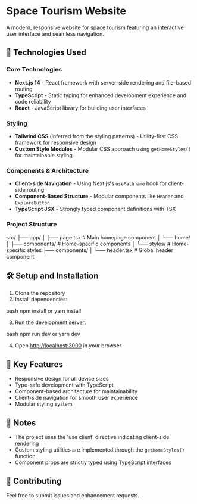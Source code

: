  # Space Tourism Website

A modern, responsive website for space tourism featuring an interactive user interface and seamless navigation.

## 🚀 Technologies Used

### Core Technologies
- **Next.js 14** - React framework with server-side rendering and file-based routing
- **TypeScript** - Static typing for enhanced development experience and code reliability
- **React** - JavaScript library for building user interfaces

### Styling
- **Tailwind CSS** (inferred from the styling patterns) - Utility-first CSS framework for responsive design
- **Custom Style Modules** - Modular CSS approach using `getHomeStyles()` for maintainable styling

### Components & Architecture
- **Client-side Navigation** - Using Next.js's `usePathname` hook for client-side routing
- **Component-Based Structure** - Modular components like `Header` and `ExploreButton`
- **TypeScript JSX** - Strongly typed component definitions with TSX

### Project Structure

src/
├── app/
│ ├── page.tsx # Main homepage component
│ └── home/
│ ├── components/ # Home-specific components
│ └── styles/ # Home-specific styles
├── components/
│ └── header.tsx # Global header component

## 🛠️ Setup and Installation

1. Clone the repository
2. Install dependencies:

bash
npm install
or
yarn install

3. Run the development server:

bash
npm run dev
or
yarn dev

4. Open [http://localhost:3000](http://localhost:3000) in your browser

## 🔑 Key Features

- Responsive design for all device sizes
- Type-safe development with TypeScript
- Component-based architecture for maintainability
- Client-side navigation for smooth user experience
- Modular styling system

## 📝 Notes

- The project uses the 'use client' directive indicating client-side rendering
- Custom styling utilities are implemented through the `getHomeStyles()` function
- Component props are strictly typed using TypeScript interfaces

## 🤝 Contributing

Feel free to submit issues and enhancement requests.